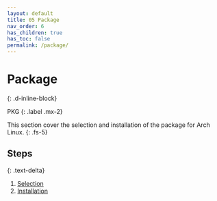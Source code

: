 ```yaml
---
layout: default
title: 05 Package
nav_order: 6
has_children: true
has_toc: false
permalink: /package/
---
```


# Package
{: .d-inline-block}

PKG
{: .label .mx-2}

This section cover the selection and installation of the package for Arch Linux.
{: .fs-5}

## Steps
{: .text-delta}

1. [Selection](/Andromeda/package/selection/)
1. [Installation](/Andromeda/package/installation/)
